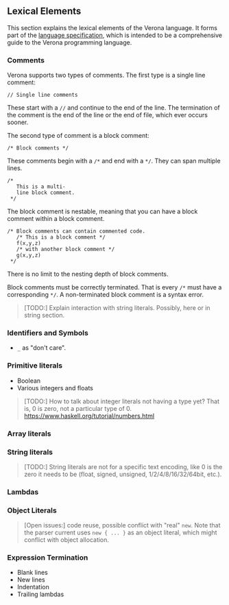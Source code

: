 ## Lexical Elements

This section explains the lexical elements of the Verona language.
It forms part of the [language specification](spec.md),
which is intended to be a comprehensive guide to the Verona programming language.

### Comments

Verona supports two types of comments.
The first type is a single line comment:
```
// Single line comments
```
These start with a `//` and continue to the end of the line.
The termination of the comment is the end of the line or the end of file, which ever occurs sooner.

The second type of comment is a block comment:
```
/* Block comments */
```
These comments begin with a `/*` and end with a `*/`.
They can span multiple lines.
```
/*
   This is a multi-
   line block comment.
 */
```

The block comment is nestable, meaning that you can have a block comment within a block comment.
```
/* Block comments can contain commented code.
   /* This is a block comment */
   f(x,y,z)
   /* with another block comment */
   g(x,y,z)
 */
```
There is no limit to the nesting depth of block comments.

Block comments must be correctly terminated.
That is every `/*` must have a corresponding `*/`.
A non-terminated block comment is a syntax error.

> [TODO:] Explain interaction with string literals.
>         Possibly, here or in string section.

### Identifiers and Symbols

- `_` as "don't care".

### Primitive literals

- Boolean
- Various integers and floats

> [TODO:] How to talk about integer literals not having a type yet?  That is, 0 is zero, not a particular type of 0.  https://www.haskell.org/tutorial/numbers.html  

### Array literals

### String literals

> [TODO:] String literals are not for a specific text encoding, like 0 is the zero it needs to be (float, signed, unsigned, 1/2/4/8/16/32/64bit, etc.).

### Lambdas

### Object Literals

> [Open issues:]  code reuse, possible conflict with "real" `new`.
> Note that the parser current uses `new { ... }` as an object literal, which might conflict with object allocation.

### Expression Termination

- Blank lines
- New lines
- Indentation
- Trailing lambdas
